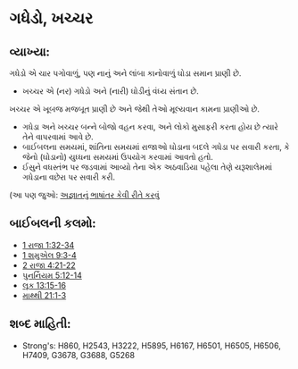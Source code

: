 # ગધેડો, ખચ્ચર 

## વ્યાખ્યા: 

ગધેડો એ ચાર પગોવાળું, પણ નાનું અને લાંબા કાનોવાળું ઘોડા સમાન પ્રાણી છે.

* ખચ્ચર એ (નર) ગધેડો અને (નારી) ઘોડીનું વંધ્ય સંતાન છે.

ખચ્ચર એ ખૂબજ મજબૂત પ્રાણી છે અને જેથી તેઓ મૂલ્યવાન કામના પ્રાણીઓ છે.

* ગધેડા અને ખચ્ચર બન્ને બોજો વહન કરવા, અને લોકો મુસાફરી કરતા હોય છે ત્યારે તેને વાપરવામાં આવે છે.
* બાઈબલના સમયમાં, શાંતિના સમયમાં રાજાઓ ઘોડાના બદલે ગધેડા પર સવારી કરતા, કે જેનો (ઘોડાનો) યુધ્ધના સમયમાં ઉપયોગ કરવામાં આવતો હતો.
* ઈસુને વધસ્તંભ પર જડવામાં આવ્યો તેના એક અઠવાડિયા પહેલા તેણે યરૂશાલેમમાં ગધેડાના વછેરા પર સવારી કરી.

(આ પણ જુઓ: [અજ્ઞાતનું ભાષાંતર કેવી રીતે કરવું](rc://gu/ta/man/translate/translate-unknown)

## બાઈબલની કલમો: 

* [1 રાજા 1:32-34](rc://gu/tn/help/1ki/01/32)
* [1 શમુએલ 9:3-4](rc://gu/tn/help/1sa/09/03)
* [2 રાજા 4:21-22](rc://gu/tn/help/2ki/04/21)
* [પુનર્નિયમ 5:12-14](rc://gu/tn/help/deu/05/12)
* [લૂક 13:15-16](rc://gu/tn/help/luk/13/15)
* [માથ્થી 21:1-3](rc://gu/tn/help/mat/21/01)

## શબ્દ માહિતી: 

* Strong's: H860, H2543, H3222, H5895, H6167, H6501, H6505, H6506, H7409, G3678, G3688, G5268
